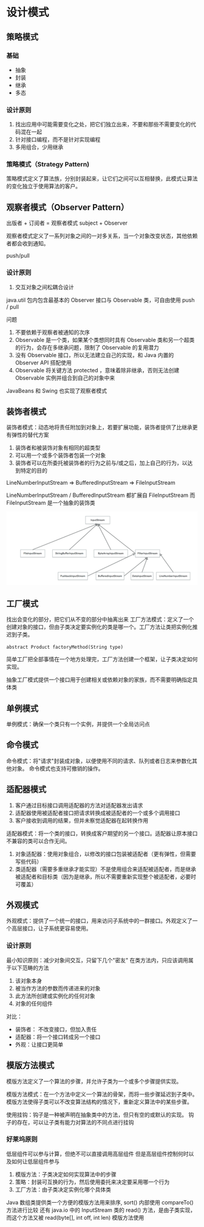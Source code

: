 # 设计模式

## 策略模式

### 基础
- 抽象
- 封装
- 继承
- 多态

### 设计原则
1. 找出应用中可能需要变化之处，把它们独立出来，不要和那些不需要变化的代码混在一起
2. 针对接口编程，而不是针对实现编程
3. 多用组合，少用继承

### 策略模式（Strategy Pattern)
策略模式定义了算法族，分别封装起来，让它们之间可以互相替换，此模式让算法的变化独立于使用算法的客户。


## 观察者模式（Observer Pattern）

出版者 + 订阅者 = 观察者模式
subject + Observer

观察者模式定义了一系列对象之间的一对多关系，当一个对象改变状态，其他依赖者都会收到通知。

push/pull


### 设计原则
1. 交互对象之间松耦合设计

java.util 包内包含最基本的 Observer 接口与 Observable 类，可自由使用 push / pull

问题
1. 不要依赖于观察者被通知的次序
2. Observable 是一个类，如果某个类想同时具有 Observable 类和另一个超类的行为，会存在多继承问题，限制了 Observable 的复用潜力
3. 没有 Observable 接口，所以无法建立自己的实现，和 Java 内置的 Observer API 搭配使用
4. Observable 将关键方法 protected ，意味着除非继承，否则无法创建 Observable 实例并组合到自己的对象中来

JavaBeans 和 Swing 也实现了观察者模式



## 装饰者模式

装饰者模式：动态地将责任附加到对象上，若要扩展功能，装饰者提供了比继承更有弹性的替代方案


1. 装饰者和被装饰对象有相同的超类型
2. 可以用一个或多个装饰者包装一个对象
3. 装饰者可以在所委托被装饰者的行为之前与/或之后，加上自己的行为，以达到特定的目的

LineNumberInputStream => BufferedInputStream => FileInputStream

LineNumberInputStream / BufferedInputStream 都扩展自 FileInputStream
而 FileInputStream 是一个抽象的装饰类


![decorator.java.io.png](src/main/resources/c_decorator.java.io.png)


## 工厂模式
找出会变化的部分，把它们从不变的部分中抽离出来
工厂方法模式：定义了一个创建对象的接口，但由子类决定要实例化的类是哪一个。工厂方法让类把实例化推迟到子类。


`abstract Product factoryMethod(String type)`

简单工厂把全部事情在一个地方处理完，工厂方法创建一个框架，让子类决定如何实现。

抽象工厂模式提供一个接口用于创建相关或依赖对象的家族，而不需要明确指定具体类

## 单例模式
单例模式：确保一个类只有一个实例，并提供一个全局访问点

## 命令模式
命令模式：将"请求"封装成对象，以便使用不同的请求、队列或者日志来参数化其他对象。
命令模式也支持可撤销的操作。


## 适配器模式
1. 客户通过目标接口调用适配器的方法对适配器发出请求
2. 适配器使用被适配者接口把请求转换成被适配者的一个或多个调用接口
3. 客户接收到调用的结果，但并未察觉适配器在起转换作用

适配器模式：将一个类的接口，转换成客户期望的另一个接口。适配器让原本接口不兼容的类可以合作无间。

1. 对象适配器：使用对象组合，以修改的接口包装被适配者（更有弹性，但需要写些代码）
2. 类适配器（需要多重继承才能实现）不是使用组合来适配被适配者，而是继承被适配者和目标类（因为是继承，所以不需要重新实现整个被适配者，必要时可覆盖）

## 外观模式

外观模式：提供了一个统一的接口，用来访问子系统中的一群接口。外观定义了一个高层接口，让子系统更容易使用。

### 设计原则
最小知识原则：减少对象间交互，只留下几个"密友"
在类方法内，只应该调用属于以下范畴的方法

1. 该对象本身
2. 被当作方法的参数而传递进来的对象
3. 此方法所创建或实例化的任何对象
4. 对象的任何组件

对比：
- 装饰者： 不改变接口，但加入责任
- 适配器：将一个接口转成另一个接口
- 外观：让接口更简单

## 模版方法模式
模版方法定义了一个算法的步骤，并允许子类为一个或多个步骤提供实现。

模版方法模式：在一个方法中定义一个算法的骨架，而将一些步骤延迟到子类中。模版方法使得子类可以不改变算法结构的情况下，重新定义算法中的某些步骤。

使用挂钩：钩子是一种被声明在抽象类中的方法，但只有空的或默认的实现。
钩子的存在，可以让子类有能力对算法的不同点进行挂钩

### 好莱坞原则
低层组件可以参与计算，但绝不可以直接调用高层组件
但是高层组件控制何时以及如何让低层组件参与


1. 模版方法：子类决定如何实现算法中的步骤
2. 策略：封装可互换的行为，然后使用委托来决定要采用哪一个行为
3. 工厂方法：由子类决定实例化哪个具体类

Java 数组类提供类一个方便的模版方法用来排序, sort() 内部使用 compareTo() 方法进行比较 
还有 java.io 中的 InputStream 类的 read() 方法，是由子类实现，而这个方法又被 read(byte[], int off, int len) 模版方法使用